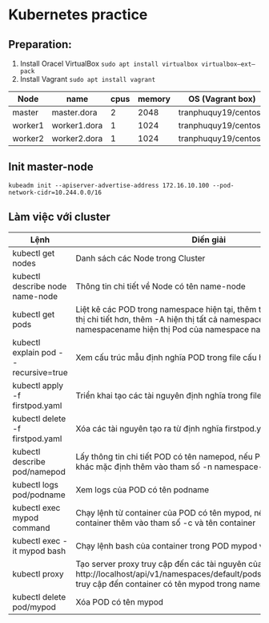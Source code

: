 # Kubernetes practice

## Preparation:

1. Install Oracel VirtualBox `sudo apt install virtualbox virtualbox—ext–pack`
2. Install Vagrant `sudo apt install vagrant`


| Node    | name         | cpus | memory | OS (Vagrant box)             | IP            | hostname     | username | password |
|---------|--------------|------|--------|------------------------------|---------------|--------------|----------|----------|
| master  | master.dora  | 2    | 2048   | tranphuquy19/centos7         | 172.16.10.100 | master.dora  | root     | 11231123 |
| worker1 | worker1.dora | 1    | 1024   | tranphuquy19/centos7         | 172.16.10.101 | worker1.dora | root     | 11231123 |
| worker2 | worker2.dora | 1    | 1024   | tranphuquy19/centos7         | 172.16.10.102 | worker2.dora | root     | 11231123 |

## Init master-node

`kubeadm init --apiserver-advertise-address 172.16.10.100 --pod-network-cidr=10.244.0.0/16`

## Làm việc với cluster

| Lệnh | Diến giải |
|-|-|
| kubectl get nodes | Danh sách các Node trong Cluster |
| kubectl describe node name-node | Thông tin chi tiết về Node có tên name-node |
| kubectl get pods | Liệt kê các POD trong namespace hiện tại, thêm tham số -o wide hiện thị chi tiết hơn, thêm -A hiện thị tất cả namespace, thêm -n namespacename hiện thị Pod của namespace namespacename |
| kubectl explain pod --recursive=true | Xem cấu trúc mẫu định nghĩa POD trong file cấu hình yaml |
| kubectl apply -f firstpod.yaml | Triển khai tạo các tài nguyên định nghĩa trong file firstpod.yaml |
| kubectl delete -f firstpod.yaml | Xóa các tài nguyên tạo ra từ định nghĩa firstpod.yaml |
| kubectl describe pod/namepod | Lấy thông tin chi tiết POD có tên namepod, nếu POD trong namespace khác mặc định thêm vào tham số -n namespace-name |
| kubectl logs pod/podname | Xem logs của POD có tên podname |
| kubectl exec mypod command | Chạy lệnh từ container của POD có tên mypod, nếu POD có nhiều container thêm vào tham số -c và tên container |
| kubectl exec -it mypod bash | Chạy lệnh bash của container trong POD mypod và gắn terminal |
| kubectl proxy | Tạo server proxy truy cập đến các tài nguyên của Cluster. http://localhost/api/v1/namespaces/default/pods/mypod:8085/proxy/, truy cập đến container có tên mypod trong namespace mặc định. |
| kubectl delete pod/mypod | Xóa POD có tên mypod |